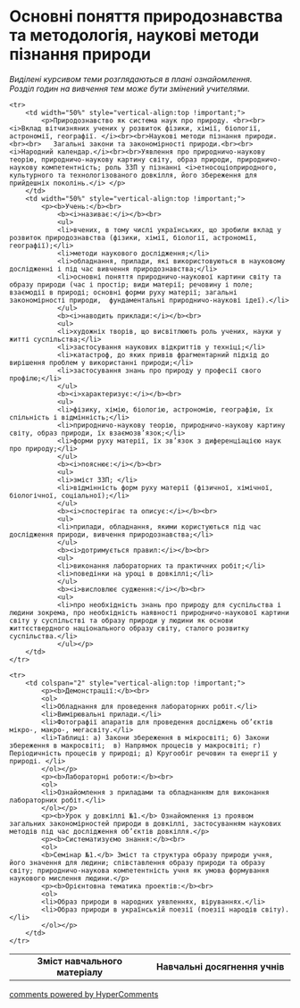 <div id="hypercomments_widget" class="js-hypercomments-widget invisible"></div>

# Основні поняття природознавства та методологія, наукові методи пізнання природи

<p><i>Виділені курсивом теми розглядаються в плані ознайомлення.<br>Розділ годин на вивчення тем може бути змінений учителями.</i></p>

<table>
	<tr>
		<td width="50%" align="center"><b>Зміст навчального матеріалу</b></td>
		<td width="50%" align="center"><b>Навчальні досягнення учнів</b></td>
	</tr>

	<tr>
		<td width="50%" style="vertical-align:top !important;">
			<p>Природознавство як система наук про природу. <br><br><i>Вклад вітчизняних учених у розвиток фізики, хімії, біології, астрономії, географії. </i><br><br>Наукові методи пізнання природи.  <br><br>	Загальні закони та закономірності природи.<br><br><i>Народний календар.</i><br><br>Уявлення про природничо-наукову теорію, природничо-наукову картину світу, образ природи, природничо-наукову компетентність; роль ЗЗП у пізнанні <i>етносоціоприродного, культурного та технологізованого довкілля, його збереження для прийдешніх поколінь.</i> </p>
		</td>
		<td width="50%" style="vertical-align:top !important;">
			<p><b>Учень:</b><br>
				<b><i>називає:</i></b><br>
				<ul>
				<li>вчених, в тому числі українських, що зробили вклад у розвиток природознавства (фізики, хімії, біології, астрономії, географії);</li>
				<li>методи наукового дослідження;</li>
				<li>обладнання, прилади, які використовуються в науковому дослідженні і під час вивчення природознавства;</li>
				<li>основні поняття природничо-наукової картини світу та образу природи (час і простір; види матерії; речовину і поле; взаємодії в природі; основні форми руху матерії; загальні закономірності природи,  фундаментальні природничо-наукові ідеї).</li>
				</ul>
				<b><i>наводить приклади:</i></b><br>
				<ul>
				<li>художніх творів, що висвітлюють роль учених, науки у житті суспільства;</li>
				<li>застосування наукових відкриттів у техніці;</li>
				<li>катастроф, до яких привів фрагментарний підхід до вирішення проблем у використанні природи;</li>
				<li>застосування знань про природу у професії свого профілю;</li> 
				</ul>
				<b><i>характеризує:</i></b><br>
				<ul>
				<li>фізику, хімію, біологію, астрономію, географію, їх спільність і відмінність;</li> 
				<li>природничо-наукову теорію, природничо-наукову картину світу, образ природи, їх взаємозв’язок;</li>
				<li>форми руху матерії, їх зв’язок з диференціацією наук про природу;</li> 
				</ul>
				<b><i>пояснює:</i></b><br>
				<ul>
				<li>зміст ЗЗП; </li>
				<li>відмінність форм руху матерії (фізичної, хімічної, біологічної, соціальної);</li>
				</ul>
				<b><i>спостерігає та описує:</i></b><br>
				<ul>
				<li>прилади, обладнання, якими користуються під час дослідження природи, вивчення природознавства;</li>
				</ul>
				<b><i>дотримується правил:</i></b><br>
				<ul>
				<li>виконання лабораторних та практичних робіт;</li>
				<li>поведінки на уроці в довкіллі;</li>
				</ul>
				<b><i>висловлює судження:</i></b><br>
				<ul>
				<li>про необхідність знань про природу для суспільства і людини зокрема, про необхідність наявності природничо-наукової картини світу у суспільстві та образу природи у людини як основи життєствердного національного образу світу, сталого розвитку суспільства.</li>
				</ul></p>
		</td>
	</tr>

	<tr>
		<td colspan="2" style="vertical-align:top !important;">
			<p><b>Демонстрації:</b><br>
			<ol>
			<li>Обладнання для проведення лабораторних робіт.</li>
			<li>Вимірювальні прилади.</li>
			<li>Фотографії апаратів для проведення досліджень об’єктів мікро-, макро-, мегасвіту.</li>
			<li>Таблиці: а) Закони збереження в мікросвіті; б) Закони збереження в макросвіті;  в) Напрямок процесів у макросвіті; г) Періодичність процесів у природі; д) Кругообіг речовин та енергії у природі. </li>
			</ol></p>
			<p><b>Лабораторні роботи:</b><br>
			<ol>
			<li>Ознайомлення з приладами та обладнанням для виконання лабораторних робіт.</li>
			</ol></p>
			<p><b>Урок у довкіллі №1.</b> Ознайомлення із проявом загальних закономірностей природи в довкіллі, застосуванням наукових методів під час дослідження об’єктів довкілля.</p>
			<p><b>Систематизуємо знання:</b><br>
			<ol>
			<b>Семінар №1.</b> Зміст та структура образу природи учня, його значення для людини; співставлення образу природи та образу світу; природничо-наукова компетентність учня як умова формування наукового мислення людини.</p>
			<p><b>Орієнтовна тематика проектів:</b><br>
			<ol>
			<li>Образ природи в народних уявленнях, віруваннях.</li>
			<li>Образ природи в українській поезії (поезії народів світу).</li>
			</ol></p>
		</td>
	</tr>
</table>

<div class="js-hypercomments-container">
<a href="http://hypercomments.com" class="hc-link" title="comments widget">comments powered by HyperComments</a>
</div>